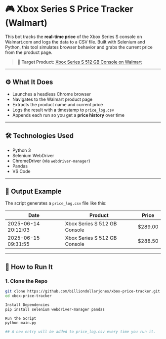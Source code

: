 # 🎮 Xbox Series S Price Tracker (Walmart)

This bot tracks the **real-time price** of the Xbox Series S console on Walmart.com and logs the data to a CSV file. Built with Selenium and Python, this tool simulates browser behavior and grabs the current price from the product page.

> 🔗 **Target Product:**
[Xbox Series S 512 GB Console on Walmart](https://www.walmart.com/ip/443574645?sid=a049bd64-95cb-49c4-a1e5-6a50e961243a)

---

## ⚙️ What It Does

- Launches a headless Chrome browser
- Navigates to the Walmart product page
- Extracts the product name and current price
- Logs the result with a timestamp to `price_log.csv`
- Appends each run so you get a **price history** over time

---

## 🛠️ Technologies Used

- Python 3
- Selenium WebDriver
- ChromeDriver (via `webdriver-manager`)
- Pandas
- VS Code

---

## 💾 Output Example

The script generates a `price_log.csv` file like this:

| Date | Product | Price |
|---------------------|----------------------------------|--------|
| 2025-06-14 20:12:03 | Xbox Series S 512 GB Console | $289.00 |
| 2025-06-15 09:31:55 | Xbox Series S 512 GB Console | $288.50 |

---

## 🚀 How to Run It

### 1. Clone the Repo

```bash
git clone https://github.com/billiondollarjones/xbox-price-tracker.git
cd xbox-price-tracker

Install Dependencies
pip install selenium webdriver-manager pandas

Run the Script
python main.py

## A new entry will be added to price_log.csv every time you run it.